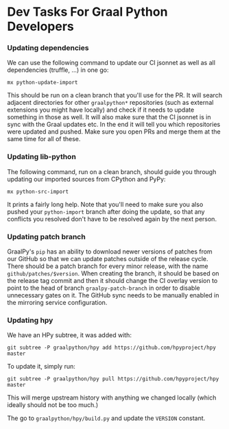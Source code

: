 # Dev Tasks For Graal Python Developers

### Updating dependencies

We can use the following command to update our CI jsonnet as well as all
dependencies (truffle, ...) in one go:

    mx python-update-import

This should be run on a clean branch that you'll use for the PR. It will search
adjacent directories for other `graalpython*` repositories (such as external
extensions you might have locally) and check if it needs to update something in
those as well. It will also make sure that the CI jsonnet is in sync with the
Graal updates etc. In the end it will tell you which repositories were updated
and pushed. Make sure you open PRs and merge them at the same time for all of
these.

### Updating lib-python

The following command, run on a clean branch, should guide you through updating
our imported sources from CPython and PyPy:

    mx python-src-import

It prints a fairly long help. Note that you'll need to make sure you also pushed
your `python-import` branch after doing the update, so that any conflicts you
resolved don't have to be resolved again by the next person.

### Updating patch branch
GraalPy's `pip` has an ability to download newer versions of patches from our
GitHub so that we can update patches outside of the release cycle. There should
be a patch branch for every minor release, with the name
`github/patches/$version`. When creating the branch, it should be based on the
release tag commit and then it should change the CI overlay version to point to
the head of branch `graalpy-patch-branch` in order to disable unnecessary gates
on it. The GitHub sync needs to be manually enabled in the mirroring service
configuration.

### Updating hpy

We have an HPy subtree, it was added with:

    git subtree -P graalpython/hpy add https://github.com/hpyproject/hpy master

To update it, simply run:

    git subtree -P graalpython/hpy pull https://github.com/hpyproject/hpy master

This will merge upstream history with anything we changed locally (which
ideally should not be too much.)

The go to `graalpython/hpy/build.py` and update the `VERSION` constant.
